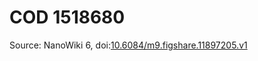 <a name="material" />

# COD 1518680
<script type="application/ld+json">
  {
    "@context": "https://schema.org/",
    "@type": "ChemicalSubstance",
    "@id": "https://egonw.github.io/nanowiki/nanowiki440.html#material",
    "http://purl.org/dc/terms/conformsTo":
      {
        "@type": "CreativeWork",
        "@id": "https://bioschemas.org/profiles/ChemicalSubstance/0.4-RELEASE/"
      },
    "identfier": "440",
    "name": "COD 1518680",
    "url": "https://egonw.github.io/nanowiki/nanowiki440.html#material",
    "sameAs": "http://127.0.0.1/mediawiki/index.php/Special:URIResolver/COD_1518680"
  }
</script>




Source: NanoWiki 6, doi:[10.6084/m9.figshare.11897205.v1](https://doi.org/10.6084/m9.figshare.11897205.v1)

